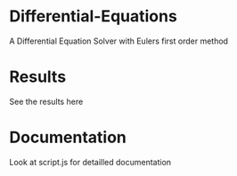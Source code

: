 # Differential-Equations
A Differential Equation Solver with Eulers first order method

# Results
See the results here 

# Documentation
Look at script.js for detailled documentation
